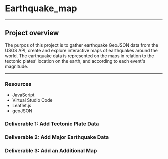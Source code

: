 # Earthquake_map
---
## Project overview

The purpos of this project is to gather earthquake GeoJSON data from the USGS API, create and explore interactive maps of earthquakes around the world.
The earthquake data is represented on the maps in relation to the tectonic plates’ location on the earth, and according to each event's magnitude.

---
### Resources
- JavaScript
- Virtual Studio Code 
- Leaflet.js
- geoJSON 

### Deliverable 1: Add Tectonic Plate Data

### Deliverable 2: Add Major Earthquake Data

### Deliverable 3: Add an Additional Map


